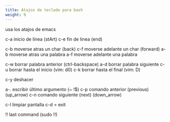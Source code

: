 ```yaml
---
title: Atajos de teclado para bash
weight: 9
---
```


usa los atajos de emacs

c-a inicio de linea (stArt)
c-e fin de linea (end)

c-b moverse atras un char (back)
c-f moverse adelante un char (forward)
a-b moverse atras una palabra 
a-f moverse adelante una palabra

c-w borrar palabra anterior (ctrl-backspace)
a-d borrar palabra siguiente
c-u borrar hasta el inicio (vim: d0)
c-k borrar hasta el final (vim: D)

c-y deshacer

a-. escribir último argumento (~ !$)
c-p comando anterior (previous) (up_arrow)
c-n comando siguiente (next) (down_arrow)

c-l limpiar pantalla
c-d = exit

!! last command (sudo !!)
